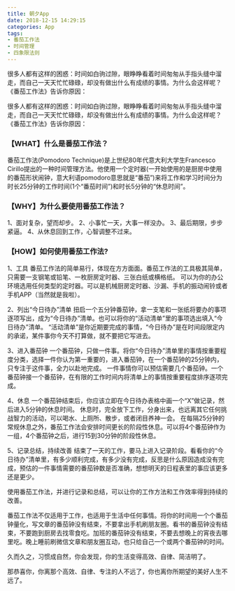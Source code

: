 ```yaml
---
title: 朝夕App
date: 2018-12-15 14:29:15
categories: App
tags:
- 番茄工作法
- 时间管理
- 四象限法则
---
```


很多人都有这样的困惑：时间如白驹过隙，眼睁睁看着时间匆匆从手指头缝中溜走，而自己一天天忙忙碌碌，却没有做出什么有成绩的事情。为什么会这样呢？《番茄工作法》告诉你原因：

<!-- more -->

很多人都有这样的困惑：时间如白驹过隙，眼睁睁看着时间匆匆从手指头缝中溜走，而自己一天天忙忙碌碌，却没有做出什么有成绩的事情。为什么会这样呢？《番茄工作法》告诉你原因：

### 【WHAT】什么是番茄工作法？

番茄工作法(Pomodoro Technique)是上世纪80年代意大利大学生Francesco Cirillo提出的一种时间管理方法。他使用一个定时器(一开始使用的是厨房中使用的番茄形状闹钟，意大利语pomodoro意思就是“番茄”)来将工作和学习时间分为时长25分钟的工作时间(1个“番茄时间”)和时长5分钟的“休息时间”。

### 【WHY】为什么要使用番茄工作法？

1、面对复杂，望而却步。
2、小事忙一天，大事一样没办。
3、最后期限，步步紧逼。
4、从休息回到工作，心智调整不过来。

### 【HOW】如何使用番茄工作法?

1、工具
番茄工作法的简单易行，体现在方方面面。番茄工作法的工具极其简单，只需要一支钢笔或铅笔、一枚厨房定时器、三张白纸或横格纸。
可以为你的办公环境选用任何类型的定时器。可以是机械厨房定时器、沙漏、手机的振动闹铃或者手机APP（当然就是我啦）。

2、列出“今日待办”清单
扭启一个五分钟番茄钟，拿一支笔和一张纸将要办的事项逐项写出，成为“今日待办”清单。也可以将你的“活动清单”里的事项选出填入“今日待办”清单。
“活动清单”是你近期要完成的事情，“今日待办”是在时间段限定内的承诺，某件事你今天不打算做，就不要把它写进去。

3、进入番茄钟
一个番茄钟，只做一件事。将你“今日待办”清单里的事情按重要程度分类，选择一件你认为第一重要的，进入番茄钟，在一个番茄钟的25分钟内，只专注于这件事，全力以赴地完成。
一件事情你可以预估需要几个番茄钟。一个番茄钟接一个番茄钟，在有限的工作时间内将清单上的事情按重要程度排序逐项完成。

4、休息
一个番茄钟结束后，你应该立即在今日待办表格中画一个“X”做记录，然后进入5分钟的休息时间。
休息时，完全放下工作，分身出来，也远离其它任何挑战智力的活动，可以喝水、上厕所、散步，或者闭目养神一会。
在每隔25分钟的常规休息之外，番茄工作法会安排时间更长的阶段性休息。可以将4个番茄钟作为一组，4个番茄钟之后，进行15到30分钟的阶段性休息。

5、记录总结，持续改善
结束了一天的工作，要马上进入记录阶段。看看你的“今日待办”清单里，有多少顺利完成，有多少没有完成，反思是什么原因造成没有完成，预估的一件事情需要的番茄钟数是否准确，想想明天的日程表里的事应该更多还是更少。

使用番茄工作法，并进行记录和总结，可以让你的工作方法和工作效率得到持续的改善。

番茄工作法不仅适用于工作，也适用于生活中任何事情。将你的时间用一个个番茄钟量化，写文章的番茄钟没有结束，不要拿出手机刷朋友圈。看书的番茄钟没有结束，不要跑到厨房去找零食吃。加班的番茄钟没有结束，不要去想晚上的宵夜去哪里吃。晚上睡前刷微信文章和朋友圈互动，也只给自己一个或两个番茄钟的时间。

久而久之，习惯成自然，你会发现，你的生活变得高效、自律、简洁明了。

那恭喜你，你离那个高效、自律、专注的人不远了，你也离你所期望的美好人生不远了。